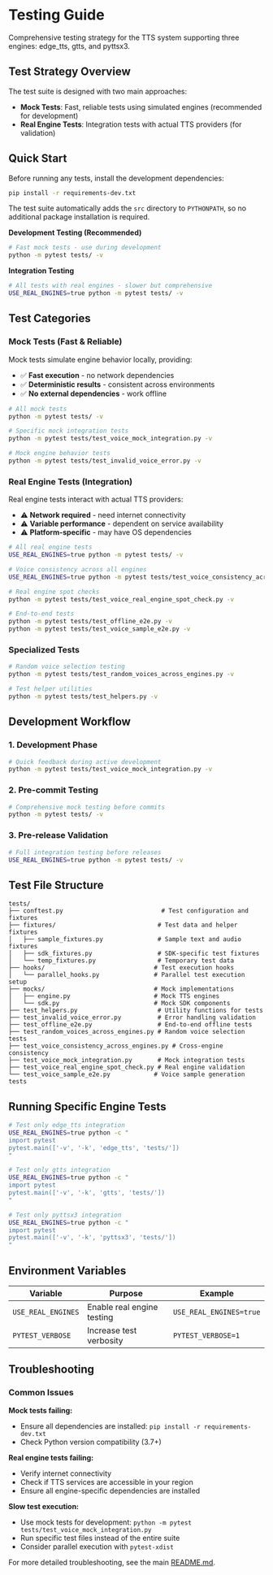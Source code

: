 # Testing Guide

Comprehensive testing strategy for the TTS system supporting three engines: edge_tts, gtts, and pyttsx3.

## Test Strategy Overview

The test suite is designed with two main approaches:
- **Mock Tests**: Fast, reliable tests using simulated engines (recommended for development)
- **Real Engine Tests**: Integration tests with actual TTS providers (for validation)

## Quick Start

Before running any tests, install the development dependencies:

```bash
pip install -r requirements-dev.txt
```

The test suite automatically adds the `src` directory to `PYTHONPATH`, so no additional package installation is required.

**Development Testing (Recommended)**
```bash
# Fast mock tests - use during development
python -m pytest tests/ -v
```

**Integration Testing**
```bash
# All tests with real engines - slower but comprehensive
USE_REAL_ENGINES=true python -m pytest tests/ -v
```

## Test Categories

### Mock Tests (Fast & Reliable)

Mock tests simulate engine behavior locally, providing:
- ✅ **Fast execution** - no network dependencies
- ✅ **Deterministic results** - consistent across environments  
- ✅ **No external dependencies** - work offline

```bash
# All mock tests
python -m pytest tests/ -v

# Specific mock integration tests
python -m pytest tests/test_voice_mock_integration.py -v

# Mock engine behavior tests
python -m pytest tests/test_invalid_voice_error.py -v
```

### Real Engine Tests (Integration)

Real engine tests interact with actual TTS providers:
- ⚠️ **Network required** - need internet connectivity
- ⚠️ **Variable performance** - dependent on service availability
- ⚠️ **Platform-specific** - may have OS dependencies

```bash
# All real engine tests
USE_REAL_ENGINES=true python -m pytest tests/ -v

# Voice consistency across all engines
USE_REAL_ENGINES=true python -m pytest tests/test_voice_consistency_across_engines.py -v

# Real engine spot checks
python -m pytest tests/test_voice_real_engine_spot_check.py -v

# End-to-end tests
python -m pytest tests/test_offline_e2e.py -v
python -m pytest tests/test_voice_sample_e2e.py -v
```

### Specialized Tests

```bash
# Random voice selection testing
python -m pytest tests/test_random_voices_across_engines.py -v

# Test helper utilities
python -m pytest tests/test_helpers.py -v
```

## Development Workflow

### 1. Development Phase
```bash
# Quick feedback during active development
python -m pytest tests/test_voice_mock_integration.py -v
```

### 2. Pre-commit Testing
```bash
# Comprehensive mock testing before commits
python -m pytest tests/ -v
```

### 3. Pre-release Validation
```bash
# Full integration testing before releases
USE_REAL_ENGINES=true python -m pytest tests/ -v
```

## Test File Structure

```
tests/
├── conftest.py                           # Test configuration and fixtures
├── fixtures/                            # Test data and helper fixtures
│   ├── sample_fixtures.py               # Sample text and audio fixtures
│   ├── sdk_fixtures.py                  # SDK-specific test fixtures  
│   └── temp_fixtures.py                 # Temporary test data
├── hooks/                              # Test execution hooks
│   └── parallel_hooks.py               # Parallel test execution setup
├── mocks/                              # Mock implementations
│   ├── engine.py                       # Mock TTS engines
│   └── sdk.py                          # Mock SDK components
├── test_helpers.py                      # Utility functions for tests
├── test_invalid_voice_error.py          # Error handling validation
├── test_offline_e2e.py                  # End-to-end offline tests
├── test_random_voices_across_engines.py # Random voice selection tests
├── test_voice_consistency_across_engines.py # Cross-engine consistency
├── test_voice_mock_integration.py       # Mock integration tests
├── test_voice_real_engine_spot_check.py # Real engine validation
└── test_voice_sample_e2e.py            # Voice sample generation tests
```

## Running Specific Engine Tests

```bash
# Test only edge_tts integration
USE_REAL_ENGINES=true python -c "
import pytest
pytest.main(['-v', '-k', 'edge_tts', 'tests/'])
"

# Test only gtts integration  
USE_REAL_ENGINES=true python -c "
import pytest
pytest.main(['-v', '-k', 'gtts', 'tests/'])
"

# Test only pyttsx3 integration
USE_REAL_ENGINES=true python -c "
import pytest
pytest.main(['-v', '-k', 'pyttsx3', 'tests/'])
"
```

## Environment Variables

| Variable | Purpose | Example |
|----------|---------|---------|
| `USE_REAL_ENGINES` | Enable real engine testing | `USE_REAL_ENGINES=true` |
| `PYTEST_VERBOSE` | Increase test verbosity | `PYTEST_VERBOSE=1` |

## Troubleshooting

### Common Issues

**Mock tests failing:**
- Ensure all dependencies are installed: `pip install -r requirements-dev.txt`
- Check Python version compatibility (3.7+)

**Real engine tests failing:**
- Verify internet connectivity
- Check if TTS services are accessible in your region
- Ensure all engine-specific dependencies are installed

**Slow test execution:**
- Use mock tests for development: `python -m pytest tests/test_voice_mock_integration.py`
- Run specific test files instead of the entire suite
- Consider parallel execution with `pytest-xdist`

For more detailed troubleshooting, see the main [README.md](README.md).
